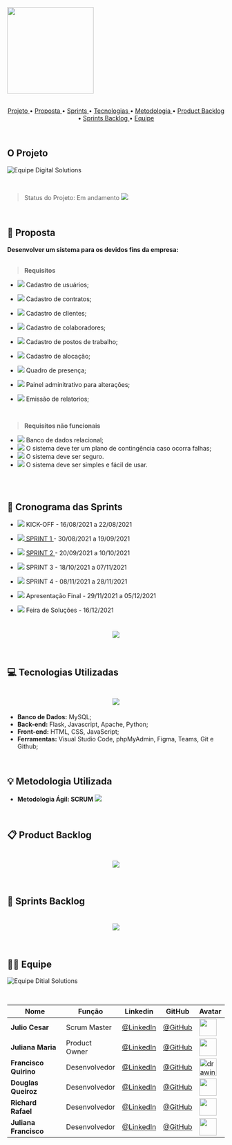 <img src = "./readme/Logo.png"  width="200"/>

<br>
<br>
<p align="center">
  <a href ="#o-projeto"> Projeto </a>  • 
  <a href ="#dart-proposta"> Proposta </a>  • 
  <a href ="#calendar-cronograma-das-sprints"> Sprints </a>  • 
  <a href ="#computer-tecnologias-utilizadas"> Tecnologias </a>  • 
  <a href ="#bulb-metodologia-utilizada"> Metodologia </a>  • 
  <a href ="#product-backlog">Product Backlog </a>  •
    <a href ="#sprints-backlog">Sprints Backlog </a>  •
  <a href ="#equipe"> Equipe </a> 
</p>

<br>

## O Projeto

![Equipe Digital Solutions](./readme/objetivo.png "Objetivo Equipe Digital Solutions")

<br>

> Status do Projeto: Em andamento <img src = "./readme/Works-in-progress-icon.png" />

<br>

## :dart: Proposta

**Desenvolver um sistema para os devidos fins da empresa:**<br><br>

> **Requisitos**

- <img src = "./readme/feito.jpeg" /> Cadastro de usuários;
- <img src = "./readme/feito.jpeg" /> Cadastro de contratos;
- <img src = "./readme/feito.jpeg" /> Cadastro de clientes;
- <img src = "./readme/feito.jpeg" /> Cadastro de colaboradores;
- <img src = "./readme/feito.jpeg" /> Cadastro de postos de trabalho;
- <img src = "./readme/a_fazer.jpeg" /> Cadastro de alocação;
- <img src = "./readme/feito.jpeg" /> Quadro de presença;
- <img src = "./readme/a_fazer.jpeg" /> Painel adminitrativo para alterações;
- <img src = "./readme/a_fazer.jpeg" /> Emissão de relatorios;

  <br>

> **Requisitos não funcionais**

- <img src = "./readme/a_fazer.jpeg" /> Banco de dados relacional;
- <img src = "./readme/a_fazer.jpeg" /> O sistema deve ter um plano de contingência caso ocorra falhas;
- <img src = "./readme/a_fazer.jpeg" /> O sistema deve ser seguro.
- <img src = "./readme/a_fazer.jpeg" /> O sistema deve ser simples e fácil de usar.

<br><br>

## :calendar: Cronograma das Sprints

- <img src = "./readme/feito.jpeg" /> KICK-OFF - 16/08/2021 a 22/08/2021

- <img src = "./readme/feito.jpeg" />[ SPRINT 1 ](https://github.com/Grupo1API/JetSoft/tree/main/readme/sprint-1) - 30/08/2021 a 19/09/2021

- <img src = "./readme/feito.jpeg" /> [ SPRINT 2 ](https://github.com/Grupo1API/JetSoft/tree/main/readme/sprint-2) - 20/09/2021 a 10/10/2021

- <img src = "./readme/a_fazer.jpeg" /> SPRINT 3 - 18/10/2021 a 07/11/2021

- <img src = "./readme/a_fazer.jpeg" /> SPRINT 4 - 08/11/2021 a 28/11/2021

- <img src = "./readme/a_fazer.jpeg" /> Apresentação Final - 29/11/2021 a 05/12/2021

- <img src = "./readme/a_fazer.jpeg" /> Feira de Soluções - 16/12/2021

<h1 align="center"> <img src = "./readme/cronograma.png"/></h1>

<br>

## :computer: Tecnologias Utilizadas

<h1 align="center"> <img src = "./readme/tecnologias.png"/></h1>

- **Banco de Dados:** MySQL;
- **Back-end:** Flask, Javascript, Apache, Python;
- **Front-end:** HTML, CSS, JavaScript;
- **Ferramentas:** Visual Studio Code, phpMyAdmin, Figma, Teams, Git e Github;

<br>

## :bulb: Metodologia Utilizada

- **Metodologia Ágil: SCRUM**
  <img src = "./readme/metodologia.png" /></h1>

<br>

## 📋 Product Backlog

<h1 align="center"> <img src = "./readme/Backlog.png" /></h1>

<br>

## 📝 Sprints Backlog

<h1 align="center"> <img src = "./readme/sprint-1/sprint_backlog.png" /></h1>

<br>

## 👨‍💻 Equipe

![Equipe Ditial Solutions](/readme/time.gif "Apresentação Equipe Digital Solutions")

<br>

| Nome                  | Função        | Linkedin                                                                 | GitHub                                         | Avatar                                                          |
| --------------------- | ------------- | ------------------------------------------------------------------------ | ---------------------------------------------- | --------------------------------------------------------------- |
| **Julio Cesar**       | Scrum Master  | [@LinkedIn](https://www.linkedin.com/in/juliocesar2811/)                 | [@GitHub](https://github.com/juliocesar1316)   | <img src = "./readme/julio.jpeg" width="40" >                   |
| **Juliana Maria**     | Product Owner | [@LinkedIn](https://www.linkedin.com/in/juliana-maria-a0b0a0124)         | [@GitHub](https://github.com/JulianaMaria-Lab) | <img src = "./readme/juliana maria.jpeg" width="40">            |
| **Francisco Quirino** | Desenvolvedor | [@LinkedIn](https://www.linkedin.com/in/francisco-quirino-4087281b1)     | [@GitHub](https://github.com/ciscoquirino)     | <img src = "./readme/francisco.jpeg" alt="drawing" width="40" > |
| **Douglas Queiroz**   | Desenvolvedor | [@LinkedIn](https://www.linkedin.com/in/douglas-queiroz-3b9a72212/)      | [@GitHub](https://github.com/douglaswe)        | <img src = "./readme/douglas.jpeg" width="40">                  |
| **Richard Rafael**    | Desenvolvedor | [@LinkedIn](https://www.linkedin.com/mwlite/in/richard-soares-002195221) | [@GitHub](https://github.com/Richardrafael)    | <img src = "./readme/richard.jpeg" width="40">                  |
| **Juliana Francisco** | Desenvolvedor | [@LinkedIn](https://www.linkedin.com/in/juliana-francisco-433a4492/)     | [@GitHub](https://github.com/juliana-oss)      | <img src = "./readme/juliana gloria.jpeg" width="40">           |

<br>

